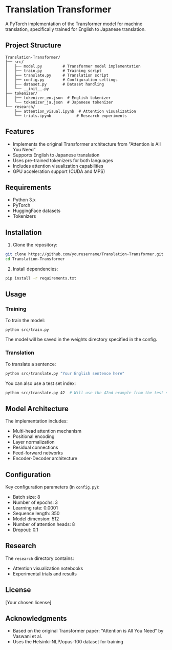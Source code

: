 # Translation Transformer

A PyTorch implementation of the Transformer model for machine translation, specifically trained for English to Japanese translation.

## Project Structure

```
Translation-Transformer/
├── src/
│   ├── model.py         # Transformer model implementation
│   ├── train.py         # Training script
│   ├── translate.py     # Translation script
│   ├── config.py        # Configuration settings
│   ├── dataset.py       # Dataset handling
│   └── __init__.py
├── tokenizer/
│   ├── tokenizer_en.json  # English tokenizer
│   └── tokenizer_ja.json  # Japanese tokenizer
└── research/
    ├── attention_visual.ipynb  # Attention visualization
    └── trials.ipynb           # Research experiments
```

## Features

- Implements the original Transformer architecture from "Attention is All You Need"
- Supports English to Japanese translation
- Uses pre-trained tokenizers for both languages
- Includes attention visualization capabilities
- GPU acceleration support (CUDA and MPS)

## Requirements

- Python 3.x
- PyTorch
- HuggingFace datasets
- Tokenizers

## Installation

1. Clone the repository:
```bash
git clone https://github.com/yourusername/Translation-Transformer.git
cd Translation-Transformer
```

2. Install dependencies:
```bash
pip install -r requirements.txt
```

## Usage

### Training

To train the model:
```bash
python src/train.py
```

The model will be saved in the weights directory specified in the config.

### Translation

To translate a sentence:
```bash
python src/translate.py "Your English sentence here"
```

You can also use a test set index:
```bash
python src/translate.py 42  # Will use the 42nd example from the test set
```

## Model Architecture

The implementation includes:
- Multi-head attention mechanism
- Positional encoding
- Layer normalization
- Residual connections
- Feed-forward networks
- Encoder-Decoder architecture

## Configuration

Key configuration parameters (in `config.py`):
- Batch size: 8
- Number of epochs: 3
- Learning rate: 0.0001
- Sequence length: 350
- Model dimension: 512
- Number of attention heads: 8
- Dropout: 0.1

## Research

The `research` directory contains:
- Attention visualization notebooks
- Experimental trials and results

## License

[Your chosen license]

## Acknowledgments

- Based on the original Transformer paper: "Attention is All You Need" by Vaswani et al.
- Uses the Helsinki-NLP/opus-100 dataset for training
